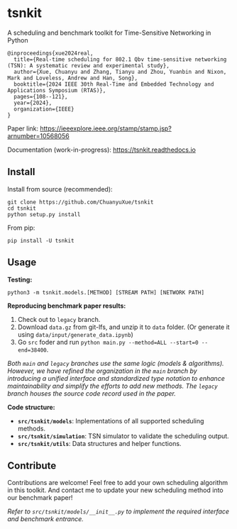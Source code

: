 # tsnkit

A scheduling and benchmark toolkit for Time-Sensitive Networking in Python

```
@inproceedings{xue2024real,
  title={Real-time scheduling for 802.1 Qbv time-sensitive networking (TSN): A systematic review and experimental study},
  author={Xue, Chuanyu and Zhang, Tianyu and Zhou, Yuanbin and Nixon, Mark and Loveless, Andrew and Han, Song},
  booktitle={2024 IEEE 30th Real-Time and Embedded Technology and Applications Symposium (RTAS)},
  pages={108--121},
  year={2024},
  organization={IEEE}
}
```
Paper link: https://ieeexplore.ieee.org/stamp/stamp.jsp?arnumber=10568056

Documentation (work-in-progress): https://tsnkit.readthedocs.io

## Install

Install from source (recommended):

```
git clone https://github.com/ChuanyuXue/tsnkit
cd tsnkit
python setup.py install
```


From pip:

```
pip install -U tsnkit
```



## Usage

**Testing:**

```
python3 -m tsnkit.models.[METHOD] [STREAM PATH] [NETWORK PATH]
```
**Reproducing benchmark paper results:**

1. Check out to `legacy` branch.
2. Download `data.gz` from git-lfs, and unzip it to `data` folder. (Or generate it using `data/input/generate_data.ipynb`)
3. Go `src` foder and run `python main.py --method=ALL --start=0 --end=38400`.

*Both `main` and `legacy` branches use the same logic (models & algorithms). However, we have refined the organization in the `main` branch by introducing a unified interface and standardized type notation to enhance maintainability and simplify the efforts to add new methods. The `legacy` branch houses the source code record used in the paper.*

**Code structure:**


- **`src/tsnkit/models`**: Inplementations of all supported scheduling methods.
- **`src/tsnkit/simulation`**: TSN simulator to validate the scheduling output.
- **`src/tsnkit/utils`**: Data structures and helper functions.


## Contribute

Contributions are welcome! Feel free to add your own scheduling algorithm in this toolkit. And contact me to update your new scheduling method into our benchmark paper!

*Refer to `src/tsnkit/models/__init__.py` to implement the required interface and benchmark entrance.*
